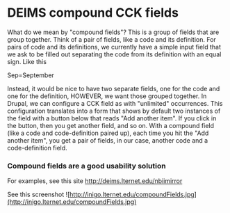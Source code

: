 # DEIMS compound CCK fields #

What do we mean by "compound fields"?  This is a group of fields that are group together.  Think of a pair of fields, like a code and its definition.  For pairs of code and its definitions, we currently have a simple input field that we ask to be filled out separating the code from its definition with an equal sign. Like this

Sep=September

Instead, it would be nice to have two separate fields, one for the code and one for the definition, HOWEVER, we want those grouped together. In Drupal, we can configure a CCK field as with "unlimited" occurrences. This configuration translates into a form that shows by default two instances of the field with a button below that reads "Add another item".  If you click in the button, then you get another field, and so on.  With a compound field (like a code and code-definition paired up), each time you hit the "Add another item", you get a pair of fields, in our case, another code and a code-definition field.

### Compound fields are a good usability solution ###

For examples, see this site http://deims.lternet.edu/nbiimirror

See this screenshot ![http://inigo.lternet.edu/compoundFields.jpg](http://inigo.lternet.edu/compoundFields.jpg)